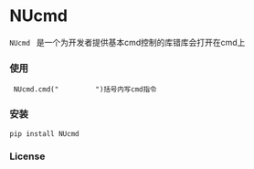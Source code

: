 # NUcmd



`NUcmd
` 是一个为开发者提供基本cmd控制的库错库会打开在cmd上

### 使用
```
 NUcmd.cmd("         ")括号内写cmd指令
```

### 安装

```
pip install NUcmd
```


### License
